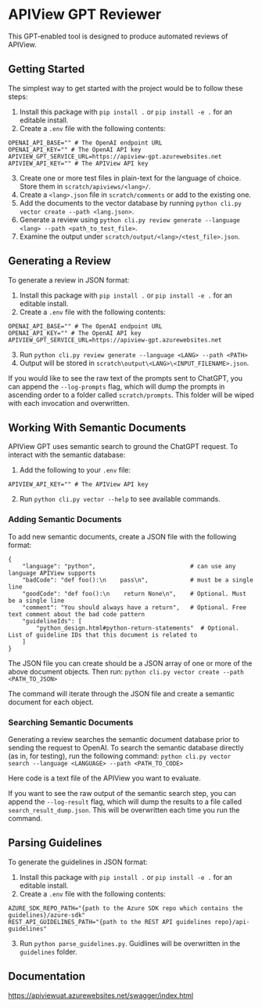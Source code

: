 # APIView GPT Reviewer 

This GPT-enabled tool is designed to produce automated reviews of APIView.

## Getting Started

The simplest way to get started with the project would be to follow these steps:
1. Install this package with `pip install .` or `pip install -e .` for an editable install.
2. Create a `.env` file with the following contents:
```
OPENAI_API_BASE="" # The OpenAI endpoint URL
OPENAI_API_KEY="" # The OpenAI API key
APIVIEW_GPT_SERVICE_URL=https://apiview-gpt.azurewebsites.net
APIVIEW_API_KEY="" # The APIView API key
```
3. Create one or more test files in plain-text for the language of choice. Store them in `scratch/apiviews/<lang>/`.
4. Create a `<lang>.json` file in `scratch/comments` or add to the existing one.
5. Add the documents to the vector database by running `python cli.py vector create --path <lang.json>`.
6. Generate a review using `python cli.py review generate --language <lang> --path <path_to_test_file>`.
7. Examine the output under `scratch/output/<lang>/<test_file>.json`.

## Generating a Review
To generate a review in JSON format:
1. Install this package with `pip install .` or `pip install -e .` for an editable install.
2. Create a `.env` file with the following contents:
```
OPENAI_API_BASE="" # The OpenAI endpoint URL
OPENAI_API_KEY="" # The OpenAI API key
APIVIEW_GPT_SERVICE_URL=https://apiview-gpt.azurewebsites.net
```
3. Run `python cli.py review generate --language <LANG> --path <PATH>`
4. Output will be stored in `scratch\output\<LANG>\<INPUT_FILENAME>.json`.

If you would like to see the raw text of the prompts sent to ChatGPT, you can append the
`--log-prompts` flag, which will dump the prompts in ascending order to a folder called `scratch/prompts`.
This folder will be wiped with each invocation and overwritten.

## Working With Semantic Documents

APIView GPT uses semantic search to ground the ChatGPT request. To interact with the semantic database:
1. Add the following to your `.env` file:
```
APIVIEW_API_KEY="" # The APIView API key
``` 
2. Run `python cli.py vector --help` to see available commands.

### Adding Semantic Documents

To add new semantic documents, create a JSON file with the following format:
```
{
    "language": "python",                           # can use any language APIView supports
    "badCode": "def foo():\n    pass\n",            # must be a single line
    "goodCode": "def foo():\n    return None\n",    # Optional. Must be a single line
    "comment": "You should always have a return",   # Optional. Free text comment about the bad code pattern
    "guidelineIds": [
        "python_design.html#python-return-statements"  # Optional. List of guideline IDs that this document is related to
    ]
}
```
The JSON file you can create should be a JSON array of one or more of the above document objects. Then run:
`python cli.py vector create --path <PATH_TO_JSON>`

The command will iterate through the JSON file and create a semantic document for each object.

### Searching Semantic Documents

Generating a review searches the semantic document database prior to sending the request to OpenAI. To search the semantic database directly (as in, for testing),
run the following command:
`python cli.py vector search --language <LANGUAGE> --path <PATH_TO_CODE>`

Here code is a text file of the APIView you want to evaluate. 

If you want to see the raw output of the semantic search step, you can append the `--log-result` flag, which will dump the results
to a file called `search_result_dump.json`. This will be overwritten each time you run the command.

## Parsing Guidelines
To generate the guidelines in JSON format:
1. Install this package with `pip install .` or `pip install -e .` for an editable install.
2. Create a `.env` file with the following contents:
```
AZURE_SDK_REPO_PATH="{path to the Azure SDK repo which contains the guidelines}/azure-sdk"
REST_API_GUIDELINES_PATH="{path to the REST API guidelines repo}/api-guidelines"
```
3. Run `python parse_guidelines.py`. Guidlines will be overwritten in the `guidelines` folder.

## Documentation

https://apiviewuat.azurewebsites.net/swagger/index.html
